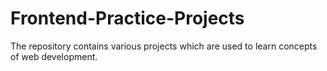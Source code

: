 # Frontend-Practice-Projects
The repository contains various projects which are used to learn concepts of web development. 
